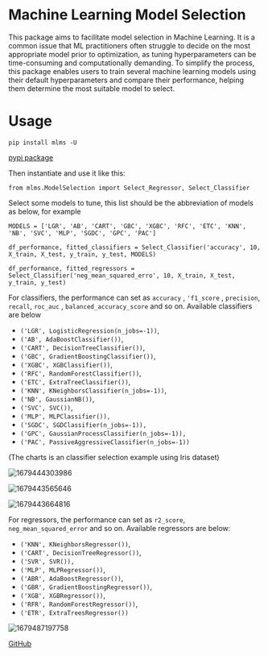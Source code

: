 # Machine Learning Model Selection

This package aims to facilitate model selection in Machine Learning. It is a common issue that ML practitioners often struggle to decide on the most appropriate model prior to optimization, as tuning hyperparameters can be time-consuming and computationally demanding. To simplify the process, this package enables users to train several machine learning models using their default hyperparameters and compare their performance, helping them determine the most suitable model to select.

# Usage

`pip install mlms -U`

[pypi package](https://pypi.org/project/mlms/)

Then instantiate and use it like this:

`from mlms.ModelSelection import Select_Regressor, Select_Classifier`

Select some models to tune, this list should be the abbreviation of models as below, for example

`MODELS = ['LGR', 'AB', 'CART', 'GBC', 'XGBC', 'RFC', 'ETC', 'KNN', 'NB', 'SVC', 'MLP', 'SGDC', 'GPC', 'PAC']`

`df_performance, fitted_classifiers = Select_Classifier('accuracy', 10, X_train, X_test, y_train, y_test, MODELS)`

`df_performance, fitted_regressors = Select_Classifier('neg_mean_squared_erro', 10, X_train, X_test, y_train, y_test)`

For classifiers, the performance can set as `accuracy` , `'f1_score` , `precision`, `recall`, `roc_auc` , `balanced_accuracy_score` and so on. Available classifiers are below

* `('LGR', LogisticRegression(n_jobs=-1))`,
* `('AB', AdaBoostClassifier())`,
* `('CART', DecisionTreeClassifier())`,
* `('GBC', GradientBoostingClassifier())`,
* `('XGBC', XGBClassifier())`,
* `('RFC', RandomForestClassifier())`,
* `('ETC', ExtraTreeClassifier())`,
* `('KNN', KNeighborsClassifier(n_jobs=-1))`,
* `('NB', GaussianNB())`,
* `('SVC', SVC())`,
* `('MLP', MLPClassifier()),`
* `('SGDC', SGDClassifier(n_jobs=-1)),`
* `('GPC', GaussianProcessClassifier(n_jobs=-1)),`
* `('PAC', PassiveAggressiveClassifier(n_jobs=-1))`

(The charts is an classifier selection example using Iris dataset)

![1679444303986](image/README/1679444303986.png)

![1679443565646](image/README/1679443565646.png)

![1679443664816](image/README/1679443664816.png)

For regressors, the performance can set as `r2_score`, `neg_mean_squared_error` and so on. Available regressors are below:

- `('KNN', KNeighborsRegressor())`,
- `('CART', DecisionTreeRegressor())`,
- `('SVR', SVR()),`
- `('MLP', MLPRegressor())`,
- `('ABR', AdaBoostRegressor())`,
- `('GBR', GradientBoostingRegressor())`,
- `('XGB', XGBRegressor())`,
- `('RFR', RandomForestRegressor())`,
- `('ETR', ExtraTreesRegressor())`

![1679487197758](image/README/1679487197758.png)

[GitHub](https://github.com/HigherHoopern/ML_ModelSelection)
